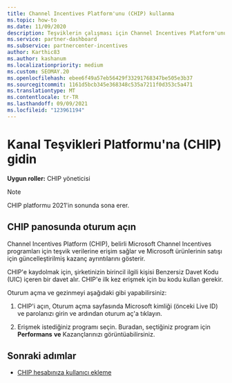 ```yaml
---
title: Channel Incentives Platform'unu (CHIP) kullanma
ms.topic: how-to
ms.date: 11/09/2020
description: Teşviklerin çalışması için Channel Incentives Platform'unu (CHIP) kullanmayı öğrenin. Bu platformun 2021 sonunda kaldır olacağını unutmayın.
ms.service: partner-dashboard
ms.subservice: partnercenter-incentives
author: Karthic83
ms.author: kashanum
ms.localizationpriority: medium
ms.custom: SEOMAY.20
ms.openlocfilehash: ebee6f49a57eb56429f33291768347be505e3b37
ms.sourcegitcommit: 1161d5bcb345e368348c535a7211f0d353c5a471
ms.translationtype: MT
ms.contentlocale: tr-TR
ms.lasthandoff: 09/09/2021
ms.locfileid: "123961194"
---
```

# <a name="navigate-the-channel-incentives-platform-chip"></a>Kanal Teşvikleri Platformu'na (CHIP) gidin

**Uygun roller:** CHIP yöneticisi

>[!NOTE]
>CHIP platformu 2021'in sonunda sona erer.

## <a name="sign-into-the-chip-dashboard"></a>CHIP panosunda oturum açın

Channel Incentives Platform (CHIP), belirli Microsoft Channel Incentives programları için teşvik verilerine erişim sağlar ve Microsoft ürünlerinin satışı için güncelleştirilmiş kazanç ayrıntılarını gösterir.

CHIP'e kaydolmak için, şirketinizin birincil ilgili kişisi Benzersiz Davet Kodu (UIC) içeren bir davet alır. CHIP'e ilk kez erişmek için bu kodu kullan gerekir.


Oturum açma ve gezinmeyi aşağıdaki gibi yapabilirsiniz:

1. CHIP'i açın, Oturum açma sayfasında Microsoft kimliği (önceki Live ID) ve parolanızı girin ve ardından oturum aç'a tıklayın.
 
1. Erişmek istediğiniz programı seçin.
Buradan, seçtiğiniz program için **Performans** **ve** Kazançlarınızı görüntüabilirsiniz. 

## <a name="next-steps"></a>Sonraki adımlar

- [CHIP hesabınıza kullanıcı ekleme](chip-users.md)